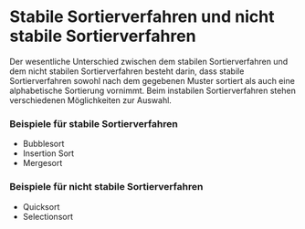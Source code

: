 # Stabile Sortierverfahren und nicht stabile Sortierverfahren

Der wesentliche Unterschied zwischen dem stabilen Sortierverfahren 
und dem nicht stabilen Sortierverfahren besteht darin, dass stabile Sortierverfahren
sowohl nach dem gegebenen Muster sortiert als auch eine alphabetische Sortierung vornimmt.
Beim instabilen Sortierverfahren stehen verschiedenen Möglichkeiten zur Auswahl.

### Beispiele für stabile Sortierverfahren

- Bubblesort
- Insertion Sort  
- Mergesort

### Beispiele für nicht stabile Sortierverfahren

- Quicksort
- Selectionsort
